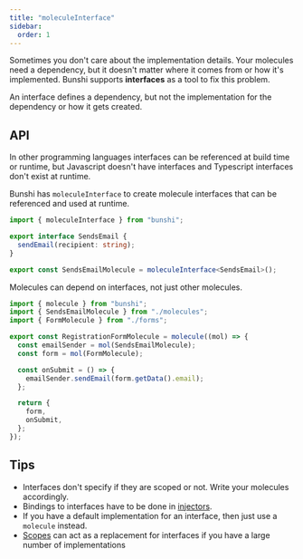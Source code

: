 ```yaml
---
title: "moleculeInterface"
sidebar:
  order: 1
---
```


Sometimes you don't care about the implementation details. Your molecules need a dependency, but it doesn't matter where it comes from or how it's
implemented. Bunshi supports **interfaces** as a tool to fix this problem.

An interface defines a dependency, but not the implementation for the dependency or how it gets created.

## API

In other programming languages interfaces can be referenced at build time or runtime, but Javascript doesn't have interfaces and
Typescript interfaces don't exist at runtime.

Bunshi has `moleculeInterface` to create molecule interfaces that can be referenced and used at runtime.

```ts
import { moleculeInterface } from "bunshi";

export interface SendsEmail {
  sendEmail(recipient: string);
}

export const SendsEmailMolecule = moleculeInterface<SendsEmail>();
```

Molecules can depend on interfaces, not just other molecules.

```ts
import { molecule } from "bunshi";
import { SendsEmailMolecule } from "./molecules";
import { FormMolecule } from "./forms";

export const RegistrationFormMolecule = molecule((mol) => {
  const emailSender = mol(SendsEmailMolecule);
  const form = mol(FormMolecule);

  const onSubmit = () => {
    emailSender.sendEmail(form.getData().email);
  };

  return {
    form,
    onSubmit,
  };
});
```

## Tips

- Interfaces don't specify if they are scoped or not. Write your molecules accordingly.
- Bindings to interfaces have to be done in [injectors](/advanced/injectors).
- If you have a default implementation for an interface, then just use a `molecule` instead.
- [Scopes](/concepts/scopes) can act as a replacement for interfaces if you have a large number of implementations

